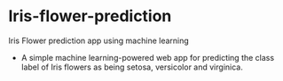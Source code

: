 # Iris-flower-prediction
Iris Flower prediction app using machine learning

- A simple machine learning-powered web app for predicting the class label of Iris flowers as being setosa, versicolor and virginica.

